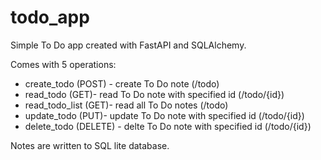 # todo_app
Simple To Do app created with FastAPI and SQLAlchemy.

Comes with 5 operations:
* create_todo (POST) - create To Do note (/todo)
* read_todo (GET)- read To Do note with specified id (/todo/{id})
* read_todo_list (GET)- read all To Do notes (/todo)
* update_todo (PUT)- update To Do note with specified id (/todo/{id})
* delete_todo (DELETE) - delte To Do note with specified id (/todo/{id})

Notes are written to SQL lite database.
